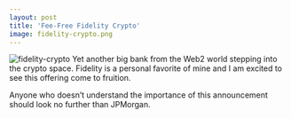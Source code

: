 ```yaml
---
layout: post
title: 'Fee-Free Fidelity Crypto'
image: fidelity-crypto.png
---
```


![fidelity-crypto]({{site.url}}/assets/img/fidelity-crypto.png)
Yet another big bank from the Web2 world stepping into the crypto space. Fidelity is a personal favorite of mine and I am excited to see this offering come to fruition. 

Anyone who doesn’t understand the importance of this announcement should look no further than JPMorgan.